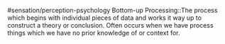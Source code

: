 #sensation/perception-psychology 
Bottom-up Processing::The process which begins with individual pieces of data and works it way up to construct a theory or conclusion. Often occurs when we have process things which we have no prior knowledge of or context for. 